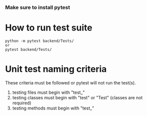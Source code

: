 ### Make sure to install pytest

# How to run test suite
```
python -m pytest backend/Tests/
or
pytest backend/Tests/
```

# Unit test naming criteria
These criteria must be followed or pytest will not run the test(s).
1. testing files must begin with "test_"
2. testing classes must begin with "test" or "Test" (classes are not required)
3. testing methods must begin with "test_"